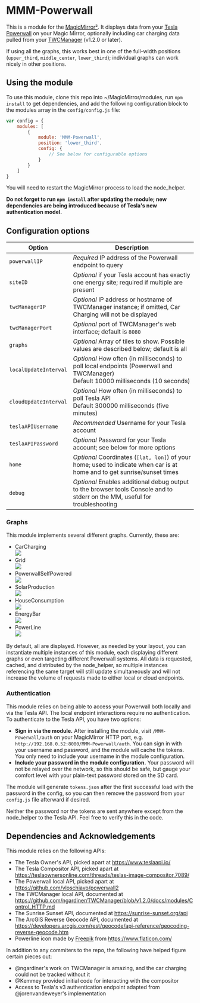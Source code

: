 # MMM-Powerwall

This is a module for the
[MagicMirror²](https://github.com/MichMich/MagicMirror/).  It displays data from
your [Tesla Powerwall](https://www.tesla.com/powerwall) on your Magic Mirror,
optionally including car charging data pulled from your
[TWCManager](https://github.com/ngardiner/TWCManager/) (v1.2.0 or later).

If using all the graphs, this works best in one of the full-width positions
(`upper_third`, `middle_center`, `lower_third`); individual graphs can work
nicely in other positions.

## Using the module

To use this module, clone this repo into ~/MagicMirror/modules, run `npm
install` to get dependencies, and add the following configuration block to the
modules array in the `config/config.js` file:
```js
var config = {
    modules: [
        {
            module: 'MMM-Powerwall',
            position: 'lower_third',
            config: {
                // See below for configurable options
            }
        }
    ]
}
```
You will need to restart the MagicMirror process to load the node_helper.

**Do not forget to run `npm install` after updating the module; new dependencies
are being introduced because of Tesla's new authentication model.**

## Configuration options

| Option                | Description
|---------------------- |-----------
| `powerwallIP`         | *Required* IP address of the Powerwall endpoint to query
| `siteID`              | *Optional* if your Tesla account has exactly one energy site; required if multiple are present
| `twcManagerIP`        | *Optional* IP address or hostname of TWCManager instance; if omitted, Car Charging will not be displayed
| `twcManagerPort`      | *Optional* port of TWCManager's web interface; default is `8080`
| `graphs`              | *Optional* Array of tiles to show. Possible values are described below; default is all
| `localUpdateInterval` | *Optional* How often (in milliseconds) to poll local endpoints (Powerwall and TWCManager)<br>Default 10000 milliseconds (10 seconds)
| `cloudUpdateInterval` | *Optional* How often (in milliseconds) to poll Tesla API<br>Default 300000 milliseconds (five minutes)
| `teslaAPIUsername`    | *Recommended* Username for your Tesla account
| `teslaAPIPassword`    | *Optional* Password for your Tesla account; see below for more options
| `home`                | *Optional* Coordinates (`[lat, lon]`) of your home; used to indicate when car is at home and to get sunrise/sunset times
| `debug`               | *Optional* Enables additional debug output to the browser tools Console and to stderr on the MM, useful for troubleshooting

### Graphs

This module implements several different graphs.  Currently, these are:

- CarCharging<br>![](images/CarCharging.png)
- Grid<br>![](images/Grid.png)
- PowerwallSelfPowered<br>![](images/PowerwallSelfPowered.png)
- SolarProduction<br>![](images/SolarProduction.png)
- HouseConsumption<br>![](images/HouseConsumption.png)
- EnergyBar<br>![](images/EnergyBar.png)
- PowerLine<br>![](images/PowerLine.png)

By default, all are displayed.  However, as needed by your layout, you can
instantiate multiple instances of this module, each displaying different graphs
or even targeting different Powerwall systems.  All data is requested, cached,
and distributed by the node_helper, so multiple instances referencing the same
target will still update simultaneously and will not increase the volume of
requests made to either local or cloud endpoints.

### Authentication

This module relies on being able to access your Powerwall both locally and via
the Tesla API.  The local endpoint interactions require no authentication. To
authenticate to the Tesla API, you have two options:

- **Sign in via the module.**
  After installing the module, visit `/MMM-Powerwall/auth` on your MagicMirror
  HTTP port, e.g. `http://192.168.0.52:8080/MMM-Powerwall/auth`.  You can sign
  in with your username and password, and the module will cache the tokens.
  You only need to include your username in the module configuration.
- **Include your password in the module configuration.**
  Your password will not be relayed over the network, so this should be safe,
  but gauge your comfort level with your plain-text password stored on the SD
  card.

The module will generate `tokens.json` after the first successful load with the
password in the config, so you can then remove the password from your
`config.js` file afterward if desired.

Neither the password nor the tokens are sent anywhere except from the
node_helper to the Tesla API.  Feel free to verify this in the code.

## Dependencies and Acknowledgements

This module relies on the following APIs:

- The Tesla Owner's API, picked apart at https://www.teslaapi.io/
- The Tesla Compositor API, picked apart at https://teslaownersonline.com/threads/teslas-image-compositor.7089/
- The Powerwall local API, picked apart at https://github.com/vloschiavo/powerwall2
- The TWCManager local API, documented at https://github.com/ngardiner/TWCManager/blob/v1.2.0/docs/modules/Control_HTTP.md
- The Sunrise Sunset API, documented at https://sunrise-sunset.org/api
- The ArcGIS Reverse Geocode API, documented at https://developers.arcgis.com/rest/geocode/api-reference/geocoding-reverse-geocode.htm
- Powerline icon made by [Freepik](https://www.flaticon.com/authors/freepik) from https://www.flaticon.com/

In addition to any commiters to the repo, the following have helped figure certain pieces out:

- @ngardiner's work on TWCManager is amazing, and the car charging could not be tracked without it
- @Kemmey provided initial code for interacting with the compositor
- Access to Tesla's v3 authentication endpoint adapted from @jorenvandeweyer's implementation